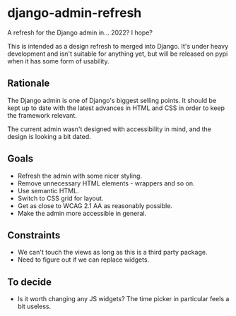 # django-admin-refresh
A refresh for the Django admin in... 2022? I hope?

This is intended as a design refresh to merged into Django.
It's under heavy development and isn't suitable for anything yet,
but will be released on pypi when it has some form of usability.

## Rationale

The Django admin is one of Django's biggest selling points.
It should be kept up to date with the latest advances in
HTML and CSS in order to keep the framework relevant.

The current admin wasn't designed with accessibility in mind,
and the design is looking a bit dated.

## Goals

- Refresh the admin with some nicer styling.
- Remove unnecessary HTML elements - wrappers and so on.
- Use semantic HTML.
- Switch to CSS grid for layout.
- Get as close to WCAG 2.1 AA as reasonably possible.
- Make the admin more accessible in general.

## Constraints

- We can't touch the views as long as this is a third party package.
- Need to figure out if we can replace widgets.

## To decide

- Is it worth changing any JS widgets? The time picker in particular feels a bit useless.
